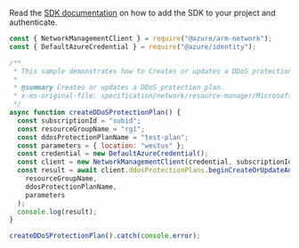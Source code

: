 Read the [SDK documentation](https://github.com/Azure/azure-sdk-for-js/blob/%40azure%2Farm-network_28.0.0/sdk/network/arm-network/README.md) on how to add the SDK to your project and authenticate.

```javascript
const { NetworkManagementClient } = require("@azure/arm-network");
const { DefaultAzureCredential } = require("@azure/identity");

/**
 * This sample demonstrates how to Creates or updates a DDoS protection plan.
 *
 * @summary Creates or updates a DDoS protection plan.
 * x-ms-original-file: specification/network/resource-manager/Microsoft.Network/stable/2021-08-01/examples/DdosProtectionPlanCreate.json
 */
async function createDDoSProtectionPlan() {
  const subscriptionId = "subid";
  const resourceGroupName = "rg1";
  const ddosProtectionPlanName = "test-plan";
  const parameters = { location: "westus" };
  const credential = new DefaultAzureCredential();
  const client = new NetworkManagementClient(credential, subscriptionId);
  const result = await client.ddosProtectionPlans.beginCreateOrUpdateAndWait(
    resourceGroupName,
    ddosProtectionPlanName,
    parameters
  );
  console.log(result);
}

createDDoSProtectionPlan().catch(console.error);
```
